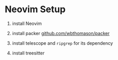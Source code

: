 # Neovim Setup

1. install Neovim

2. install packer [github.com/wbthomason/packer](https://github.com/wbthomason/packer.nvim)

3. install telescope and `ripgrep` for its dependency

4. install treesitter

